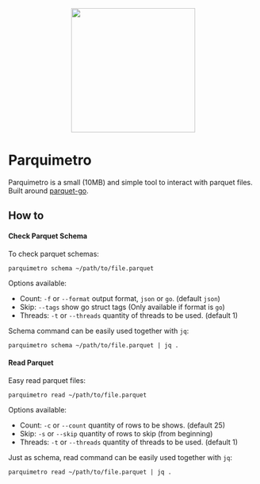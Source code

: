 <center><img src='https://github.com/OtavioHenrique/parquimetro/assets/11178512/036dc50c-57bd-4439-855b-3c09eeba72ab' width='250'></center>

Parquimetro
=======

Parquimetro is a small (10MB) and simple tool to interact with parquet files. Built around [parquet-go](https://github.com/xitongsys/parquet-go).

## How to

#### Check Parquet Schema

To check parquet schemas:

```
parquimetro schema ~/path/to/file.parquet
```

Options available: 

* Count: `-f` or `--format` output format, `json` or `go`. (default `json`)
* Skip: `--tags` show go struct tags  (Only available if format is `go`)
* Threads: `-t` or `--threads` quantity of threads to be used. (default 1)

Schema command can be easily used together with `jq`:

```
parquimetro schema ~/path/to/file.parquet | jq .
```

#### Read Parquet

Easy read parquet files:

```
parquimetro read ~/path/to/file.parquet
```

Options available:

* Count: `-c` or `--count` quantity of rows to be shows. (default 25)
* Skip: `-s` or `--skip` quantity of rows to skip (from beginning)
* Threads: `-t` or `--threads` quantity of threads to be used. (default 1)

Just as schema, read command can be easily used together with `jq`:

```
parquimetro read ~/path/to/file.parquet | jq .
```
